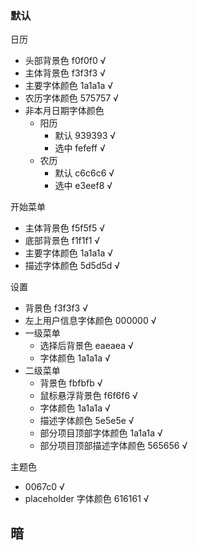 ### 默认
日历
  - 头部背景色 f0f0f0 √
  - 主体背景色 f3f3f3 √
  - 主要字体颜色 1a1a1a √
  - 农历字体颜色 575757 √
  - 非本月日期字体颜色
    - 阳历
      - 默认 939393 √
      - 选中 fefeff √
    - 农历
      - 默认 c6c6c6 √
      - 选中 e3eef8 √

开始菜单
  - 主体背景色 f5f5f5 √
  - 底部背景色 f1f1f1 √
  - 主要字体颜色 1a1a1a √
  - 描述字体颜色 5d5d5d √

设置
  - 背景色 f3f3f3 √
  - 左上用户信息字体颜色 000000 √
  - 一级菜单
    - 选择后背景色 eaeaea √
    - 字体颜色 1a1a1a √
  - 二级菜单
    - 背景色 fbfbfb √
    - 鼠标悬浮背景色 f6f6f6 √
    - 字体颜色 1a1a1a √
    - 描述字体颜色 5e5e5e √
    - 部分项目顶部字体颜色 1a1a1a √
    - 部分项目顶部描述字体颜色 565656 √


主题色
  - 0067c0 √
  - placeholder 字体颜色 616161 √

## 暗
